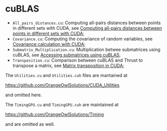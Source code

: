 # cuBLAS

- ```All_pairs_distances.cu```: Computing all-pairs distances between points in different sets with CUDA, see [Computing all-pairs distances between points in different sets with CUDA](http://www.orangeowlsolutions.com/archives/1261);
- ```Covariance.cu```: Computing the covariance of random variables, see [Covariance calculation with CUDA](http://www.orangeowlsolutions.com/archives/1267);
- ```Submatrix_Multiplication.cu```: Multiplication betwee submatrices using cuBLAS, see [Accessing submatrices using cuBLAS](http://stackoverflow.com/questions/14743466/accessing-submatrices-using-cublas/30859172#30859172);
- ```Transposition.cu```: Comparison between cuBLAS and Thrust to transpose a matrix, see [Matrix transposition in CUDA](http://www.orangeowlsolutions.com/archives/790);

The ```Utilities.cu``` and ```Utilities.cuh``` files are mantained at 

https://github.com/OrangeOwlSolutions/CUDA_Utilities

and omitted here.

The ```TimingGPU.cu``` and ```TimingGPU.cuh``` are maintained at

https://github.com/OrangeOwlSolutions/Timing

and are omitted as well.
